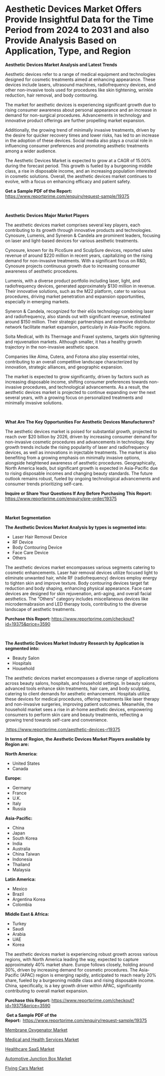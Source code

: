 <p><h1>Aesthetic Devices Market Offers Provide Insightful Data for the Time Period from 2024 to 2031 and also Provide Analysis Based on Application, Type, and Region</h1></p><p><strong>Aesthetic Devices Market Analysis and Latest Trends</strong></p>
<p><p>Aesthetic devices refer to a range of medical equipment and technologies designed for cosmetic treatments aimed at enhancing appearance. These devices include lasers, ultrasound machines, radiofrequency devices, and other non-invasive tools used for procedures like skin tightening, wrinkle reduction, hair removal, and body contouring. </p><p>The market for aesthetic devices is experiencing significant growth due to rising consumer awareness about personal appearance and an increase in demand for non-surgical procedures. Advancements in technology and innovative product offerings are further propelling market expansion. </p><p>Additionally, the growing trend of minimally invasive treatments, driven by the desire for quicker recovery times and lower risks, has led to an increase in the adoption of these devices. Social media also plays a crucial role in influencing consumer preferences and promoting aesthetic treatments among a wider audience. </p><p>The Aesthetic Devices Market is expected to grow at a CAGR of 15.00% during the forecast period. This growth is fueled by a burgeoning middle class, a rise in disposable income, and an increasing population interested in cosmetic solutions. Overall, the aesthetic devices market continues to evolve, with a focus on enhancing efficacy and patient safety.</p></p>
<p><strong>Get a Sample PDF of the Report:&nbsp;</strong> <a href="https://www.reportprime.com/enquiry/request-sample/19375?utm_campaign=40&utm_medium=2&utm_source=Github&utm_content=ia&utm_term=23112024&utm_id=aesthetic-devices">https://www.reportprime.com/enquiry/request-sample/19375</a></p>
<p>&nbsp;</p>
<p><strong>Aesthetic Devices Major Market Players</strong></p>
<p><p>The aesthetic devices market comprises several key players, each contributing to its growth through innovative products and technologies. Cynosure, Lumenis, and Syneron & Candela are prominent leaders, focusing on laser and light-based devices for various aesthetic treatments.</p><p>Cynosure, known for its PicoSure and SculpSure devices, reported sales revenue of around $220 million in recent years, capitalizing on the rising demand for non-invasive treatments. With a significant focus on R&D, Cynosure projects continuous growth due to increasing consumer awareness of aesthetic procedures.</p><p>Lumenis, with a diverse product portfolio including laser, light, and radiofrequency devices, generated approximately $130 million in revenue. Their innovative solutions, such as the M22 platform, cater to various procedures, driving market penetration and expansion opportunities, especially in emerging markets.</p><p>Syneron & Candela, recognized for their elōs technology combining laser and radiofrequency, also stands out with significant revenue, estimated around $150 million. Their strategic partnerships and extensive distributor network facilitate market expansion, particularly in Asia-Pacific regions.</p><p>Solta Medical, with its Thermage and Fraxel systems, targets skin tightening and rejuvenation markets. Although smaller, it has a healthy growth trajectory in the non-invasive aesthetic space.</p><p>Companies like Alma, Cutera, and Fotona also play essential roles, contributing to an overall competitive landscape characterized by innovation, strategic alliances, and geographic expansion.</p><p>The market is expected to grow significantly, driven by factors such as increasing disposable income, shifting consumer preferences towards non-invasive procedures, and technological advancements. As a result, the aesthetic devices market is projected to continue expanding over the next several years, with a growing focus on personalized treatments and minimally invasive solutions.</p></p>
<p>&nbsp;</p>
<p><strong>What Are The Key Opportunities For Aesthetic Devices Manufacturers?</strong></p>
<p><p>The aesthetic devices market is poised for substantial growth, projected to reach over $20 billion by 2026, driven by increasing consumer demand for non-invasive cosmetic procedures and advancements in technology. Key growth trends include the rising popularity of laser and radiofrequency devices, as well as innovations in injectable treatments. The market is also benefiting from a growing emphasis on minimally invasive options, alongside heightened awareness of aesthetic procedures. Geographically, North America leads, but significant growth is expected in Asia-Pacific due to rising disposable incomes and changing beauty standards. The future outlook remains robust, fueled by ongoing technological advancements and consumer trends prioritizing self-care.</p></p>
<p><strong>Inquire or Share Your Questions If Any Before Purchasing This Report:</strong> <a href="https://www.reportprime.com/enquiry/pre-order/19375?utm_campaign=40&utm_medium=2&utm_source=Github&utm_content=ia&utm_term=23112024&utm_id=aesthetic-devices">https://www.reportprime.com/enquiry/pre-order/19375</a></p>
<p>&nbsp;</p>
<p><strong>Market Segmentation</strong></p>
<p><strong>The Aesthetic Devices Market Analysis by types is segmented into:</strong></p>
<p><ul><li>Laser Hair Removal Device</li><li>RF Device</li><li>Body Contouring Device</li><li>Face Care Device</li><li>Others</li></ul></p>
<p><p>The aesthetic devices market encompasses various segments catering to cosmetic enhancements. Laser hair removal devices utilize focused light to eliminate unwanted hair, while RF (radiofrequency) devices employ energy to tighten skin and improve texture. Body contouring devices target fat reduction and body shaping, enhancing physical appearance. Face care devices are designed for skin rejuvenation, anti-aging, and overall facial aesthetics. The "Others" category includes miscellaneous devices like microdermabrasion and LED therapy tools, contributing to the diverse landscape of aesthetic treatments.</p></p>
<p><strong>Purchase this Report:&nbsp;</strong><a href="https://www.reportprime.com/checkout?id=19375&price=3590&utm_campaign=40&utm_medium=2&utm_source=Github&utm_content=ia&utm_term=23112024&utm_id=aesthetic-devices">https://www.reportprime.com/checkout?id=19375&price=3590</a></p>
<p>&nbsp;</p>
<p><strong>The Aesthetic Devices Market Industry Research by Application is segmented into:</strong></p>
<p><ul><li>Beauty Salon</li><li>Hospitals</li><li>Household</li></ul></p>
<p><p>The aesthetic devices market encompasses a diverse range of applications across beauty salons, hospitals, and household settings. In beauty salons, advanced tools enhance skin treatments, hair care, and body sculpting, catering to client demands for aesthetic enhancement. Hospitals utilize these devices for medical procedures, offering treatments like laser therapy and non-invasive surgeries, improving patient outcomes. Meanwhile, the household market sees a rise in at-home aesthetic devices, empowering consumers to perform skin care and beauty treatments, reflecting a growing trend towards self-care and convenience.</p></p>
<p><a href="https://www.reportprime.com/aesthetic-devices-r19375?utm_campaign=40&utm_medium=2&utm_source=Github&utm_content=ia&utm_term=23112024&utm_id=aesthetic-devices">&nbsp;https://www.reportprime.com/aesthetic-devices-r19375</a></p>
<p><strong>In terms of Region, the Aesthetic Devices Market Players available by Region are:</strong></p>
<p>
    <p> <strong> North America: </strong>
        <ul>
            <li>United States</li>
            <li>Canada</li>
        </ul>
        </p> 
    <p> <strong> Europe: </strong>
        <ul>
            <li>Germany</li>
            <li>France</li>
            <li>U.K.</li>
            <li>Italy</li>
            <li>Russia</li>
        </ul>
        </p> 
    <p> <strong> Asia-Pacific: </strong>
        <ul>
            <li>China</li>
            <li>Japan</li>
            <li>South Korea</li>
            <li>India</li>
            <li>Australia</li>
            <li>China Taiwan</li>
            <li>Indonesia</li>
            <li>Thailand</li>
            <li>Malaysia</li>
        </ul>
        </p> 
    <p> <strong> Latin America: </strong>
        <ul>
            <li>Mexico</li>
            <li>Brazil</li>
            <li>Argentina Korea</li>
            <li>Colombia</li>
        </ul>
        </p> 
    <p> <strong> Middle East & Africa: </strong>
        <ul>
            <li>Turkey</li>
            <li>Saudi</li>
            <li>Arabia</li>
            <li>UAE</li>
            <li>Korea</li>
        </ul>
    </p>
    </p>
<p><p>The aesthetic devices market is experiencing robust growth across various regions, with North America leading the way, expected to capture approximately 40% market share. Europe follows closely, holding around 30%, driven by increasing demand for cosmetic procedures. The Asia-Pacific (APAC) region is emerging rapidly, anticipated to reach nearly 20% share, fueled by a burgeoning middle class and rising disposable income. China, specifically, is a key growth driver within APAC, significantly contributing to overall market expansion.</p></p>
<p><strong>Purchase this Report: </strong><a href="https://www.reportprime.com/checkout?id=19375&price=3590&utm_campaign=40&utm_medium=2&utm_source=Github&utm_content=ia&utm_term=23112024&utm_id=aesthetic-devices">https://www.reportprime.com/checkout?id=19375&price=3590</a></p>
<p>&nbsp;<strong>Get a Sample PDF of the Report:&nbsp;&nbsp;</strong><a href="https://www.reportprime.com/enquiry/request-sample/19375?utm_campaign=40&utm_medium=2&utm_source=Github&utm_content=ia&utm_term=23112024&utm_id=aesthetic-devices">https://www.reportprime.com/enquiry/request-sample/19375</a></p>
<p><strong></strong></p>
<p><p><a href="https://github.com/ParvinKhatun77/Market-Research-Report-List-1/blob/main/membrane-oxygenator-market.md?utm_campaign=40&utm_medium=2&utm_source=Github&utm_content=ia&utm_term=23112024&utm_id=aesthetic-devices">Membrane Oxygenator Market</a></p><p><a href="https://issuu.com/reportprime-2/docs/medical-and-health-services-market-_08aff1b4719333?utm_campaign=40&utm_medium=2&utm_source=Github&utm_content=ia&utm_term=23112024&utm_id=aesthetic-devices">Medical and Health Services Market</a></p><p><a href="https://issuu.com/reportprime-2/docs/healthcare-saas-market-size-2030.pp_47c6b8997136be?utm_campaign=40&utm_medium=2&utm_source=Github&utm_content=ia&utm_term=23112024&utm_id=aesthetic-devices">Healthcare SaaS Market</a></p><p><a href="https://www.linkedin.com/pulse/comprehensive-analysis-automotive-junction-box-market-20242031-12voe?utm_campaign=40&utm_medium=2&utm_source=Github&utm_content=ia&utm_term=23112024&utm_id=aesthetic-devices">Automotive Junction Box Market</a></p><p><a href="https://www.linkedin.com/pulse/scope-trends-flying-cars-market-latest-dynamics-future-predictions-4icmf?utm_campaign=40&utm_medium=2&utm_source=Github&utm_content=ia&utm_term=23112024&utm_id=aesthetic-devices">Flying Cars Market</a></p></p>